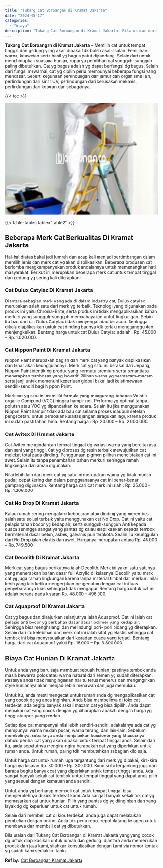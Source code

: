 ```yaml
---
title: "Tukang Cat Boroangan di Kramat Jakarta"
date: "2024-05-17"
categories: 
  - "biaya"
description: "Tukang Cat Boroangan di Kramat Jakarta. Bila uraian dari Tukang Cat Boroangan di Kramat Jakarta yang yang cocok dg untuk diaplikasikan untuk rumah dan gedung..."
---
```


**Tukang Cat Boroangan di Kramat Jakarta** – Memilih cat untuk tempat tinggal dan gedung yang akan dipakai tdk boleh asal-asalan. Pemilihan warna, keawetan serta hasil yg bagus patut dipandang. Selain dari untuk menghidupkan suasana hunian, rupanya pemilihan cat sungguh-sungguh paling dibutuhkan. Cat yg bagus adalah yg dapat berfungsi dg bagus. Selain dari fungsi mewarnai, cat yg dipilih perlu mempunyai beberapa fungsi yang mendasar. Seperti kegunaan perlindungan dari jamur dan organisme lain, perlindungan dari sinar UV, perlindungan dari kerusakan mekanis, perlindungan dari kotoran dan sebagainya.

{{< toc >}}

![Tukang Cat Boroangan di Kramat Jakarta](/images/jasa-cat-murah14.png)

{{< table-tables table="table2" >}}

## Beberapa Merk Cat Berkualitas Di Kramat Jakarta

Hal-hal diatas bakal jadi lumrah dan acap kali menjadi pertimbangan dalam memilih jenis dan merk cat yg akan diaplikasikan. Beberapa produsen cat berlomba mengkampanyekan produk andalannya untuk memenangkan hati masyarakat. Berikut ini merupakan beberapa merk cat untuk tempat tinggal dan gedung yg sering kali diterapkan:

### Cat Dulux Catylac Di Kramat Jakarta

Diantara sebagian merk yang ada di dalam industry cat, Dulux catylax merupakan salah satu dari merk yg terbaik. Teknologi yang digunakan pada produk ini yaitu Chroma-Brite, serta produk ini tidak mengaplikasikan bahan merkuri yang sungguh-sungguh membahayakan untuk lingkungan. Selain itu bau dari cat Dulux Catylac tidak menyengat atau beracun. Sehingga dikala diaplikasikan untuk cat dinding baunya tdk terlalu mengganggu dan menjengkelkan. Bentang harga untuk cat Dulux Catylac adalah : Rp. 45.000 – Rp. 1.020.000.

### Cat Nippon Paint Di Kramat Jakarta

Nippon Paint merupakan bagian dari merk cat yang banyak diaplikasikan dan tenar akan keunggulannya. Merk cat yg satu ini berasal dari Jepang, Nippon Paint identik dg produk yang bermutu premium serta senantiasa menerapkan terobosan yang inovatif. Pilihan warna yg bermacam-macam serta janji untuk memenuhi keperluan global bakal jadi keistimewaan sendiri-sendiri bagi Nippon Paint.

Merk cat yg satu ini memiliki formula yang mengurangi tahapan Volatile organic Compund (VOC) hingga hampir nol. Performa yg optimal tanpa polutan atau VOC yg dipancarkan ke udara. Selain itu jika menggunakan Nippon Paint hampir tidak ada bau cat selama proses maupun setelah pengecetan. Untuk persoalan kulaitas jangan diragukan lagi, karena produk ini sudah pasti tahan lama. Rentang harga : Rp. 20.000 – Rp. 2.000.000.

### Cat Avitex Di Kramat Jakarta

Cat Avitex mengindahkan tempat tinggal dg variasi warna yang bercita rasa dan seni yang tinggi. Cat yg diproses dg resin terbaik mewujudkan cat melekat total pada dinding. Penggunaan pigmen pilihan menciptakan cat ini awet. Selain itu tanpa penambahan bahan merkuri sehingga ramah lingkungan dan aman digunakan.

Nilai lebih lain dari merk cat yg satu ini merupakan warna yg tidak mudah pudar, cepat kering dan dalam pengguanaanya cat ini benar-benar gampang digunakan. Rentang harga dari cat merk ini ialah : Rp. 25.000 – Rp. 1.206.000.

### Cat No Drop Di Kramat Jakarta

Kalau rumah sering mengalami kebocoran atau dinding yang merembes salah satu solusi terbaik yaitu menggunakan cat No Drop. Cat ini yaitu cat pelapis tahan bocor yg kedap air, serta sungguh-sungguh Anti kepada cuaca sehingga sangat yang pantas dg kalau diaplikasikan kepada tembok bermaterial dasar beton, asbes, galvanis pun terakota. Sealin itu keunggulan dari No Drop ialah elastis dan awet. Harganya merupakan antara Rp. 45.000 – Rp. 749.500

### Cat Decolith Di Kramat Jakarta

Merk cat yang bagus berikutnya ialah Decolith. Merk ini yakni satu satunya yang menerapkan bahan dasar full Acrylic di kelasnya. Decolih yaitu merk cat yg juga ramah lingkungan karena tanpa material timbal dan merkuri. nilai lebih yang lain ketika mengerjakan pengecatan dengan cat ini luas penyebarannya luas sehingga tidak mengapur. Rentang harga untuk cat ini adalah berada pada kisaran Rp. 48.000 – 496.000.

### Cat Aquaproof Di Kramat Jakarta

Cat yg bagus dan dianjurkan selanjutnya ialah Aquaproof. Cat ini ialah cat pelapis anti bocor yg berbahan dasar dasar polimer yang kedap air. Sehingga bisa menghalangi dan melindungi pori- pori bidang yg diterapkan. Selain dari itu kelebihan dari merk cat ini ialah sifat yg elastis sehingga cat tembok ini bisa menyesuaikan dari keaadan cuaca yang terjadi. Bentang harga dari cat Aquaproof yakni Rp. 18.000 – Rp. 3.300.000.

## Biaya Cat Hunian Di Kramat Jakarta

Untuk anda yang baru saja membuat sebuah hunian, pastinya tembok anda masih bewarna polos atau warna natural dari semen yg sudah diterapkan. Pastinya anda tidak menginginkan hal itu terus menerus dan menginginkan style huniannya akan menjadi lebih menawan dan juga memukau.

Untuk itu, anda mesti mengecat untuk rumah anda dg mengaplikasikan cat yang cocok dg yg anda inginkan. Anda bisa membelinya di toko cat terdekat, ada begitu banyak sekali macam cat yg bisa dipilih. Anda dapat memakai cat yang cocok dengan yg diharapkan apakah dengan harga yg tinggi ataupun yang rendah.

Setiap tipe cat mempunyai nilai lebih sendiri-sendiri, adakalanya ada cat yg mempunyai warna mudah pudar, warna terang, dan lain-lain. Sebelum membelinya, sebaiknya anda menjalankan kuesioner yang khususnya dahulu perihal cat yang akan dipakai untuk tempat tinggal anda. Selain dari itu, anda sepatutnya mengira-ngira berapakah cat yang diperlukan untuk rumah anda. Untuk rumah, paling tdk membutuhkan sebagian kilo saja.

Untuk harga cat untuk rumah juga tergantung dari merk yg dipakai, kira-kira harganya kisaran Rp. 80.000 – Rp. 300.000. Kondisi itu tergantung juga dari barapa begitu banyak cat yang diperlukan untuk tempat tinggal anda. Ada sangat banyak sekali cat tembok untuk tempat tinggal yang dapat anda pilih yang sesuai dengan kemauan anda sendiri.

Untuk anda yg berharap membeli cat untuk tempat tinggal bisa memperolehnya di kios terdekat kami. Ada sangat banyak sekali tok cat yg memasarkan cat untuk hunian. Pilih yang pantas dg yg diinginkan dan yang layak dg dg keperluan untuk cat untuk rumah.

Selain dari membeli cat di kios terdekat, anda juga dapat melakukan pembelian dengan online. Anda tdk perlu repot-repot datang ke agen untuk membawa dan membeli cat yg dibutuhkan.

Bila uraian dari Tukang Cat Boroangan di Kramat Jakarta yang yang cocok dg untuk diaplikasikan untuk rumah dan gedung. diantara anda memerlukan produk dan jasa kami, silahkan konsultasikan dengan kami via nomor kontak yg sudah kami sediakan. tanks.

**Ref by:** [Cat Boroangan Kramat Jakarta](https://id.wikipedia.org/wiki/Cat)
